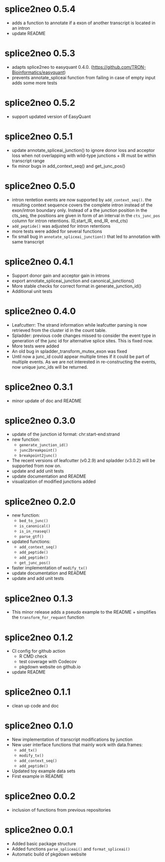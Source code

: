 # splice2neo 0.5.4

* adds a function to annotate if a exon of another transcript is located in an intron 
* update README  

# splice2neo 0.5.3

* adapts splice2neo to easyquant 0.4.0. (https://github.com/TRON-Bioinformatics/easyquant)
* prevents annotate_spliceai function from failing in case of empty input adds some more tests

# splice2neo 0.5.2

* support updated version of EasyQuant

# splice2neo 0.5.1

* update annotate_spliceai_junction() to ignore donor loss and acceptor loss when not overlapping with wild-type junctions + IR must be within transcript range
* fix minor bugs in add_context_seq() and  get_junc_pos()

# splice2neo 0.5.0

* intron rentetion events are now supported by `add_context_seq()`. the resulting context sequence covers the complete intron instead of the exon/intron boundary only. Instead of a the junction position in the cts_seq, the positions are given in form of an interval in the `cts_junc_pos`  column for intron retentions. (0,start_IR, end_IR, end_cts) 
* `add_peptide()` was adjusted for intron retentions
* more tests were added for several functions
* fix small bug in `annotate_spliceai_junction()` that led to annotation with same transcript 


# splice2neo 0.4.1

* Support donor gain and acceptor gain in introns
* export annotate_spliceai_junction and canonical_junctions()
* More stable checks for correct format in generate_junction_id()
* Additional unit tests

# splice2neo 0.4.0

* Leafcutterr: The strand information while leafcutter parsing is now retrieved from the cluster id in the count table.
* Spladder: previous code changes missed to consider the event type in generation of the junc id for alternative splice sites. This is fixed now.
* More tests were added
* An old bug in spladder_transform_mutex_exon was fixed
* Until now a junc_id could appear multiple times if it could be part of multiple events. As we are not interested in re-constructing the events, now unique junc_ids will be returned.

# splice2neo 0.3.1

* minor update of doc and README

# splice2neo 0.3.0

* update of the junction id format: chr:start-end:strand
* new function:
  * `generate_junction_id()`
  * `junc2breakpoint()`
  * `breakpoint2junc()`
* The recent versions of leafcutter (v0.2.9) and spladder (v3.0.2) will be supported from now on.
* update and add unit tests
* update documentation and README
* visualization of modified junctions added 

# splice2neo 0.2.0

* new function:
  * `bed_to_junc()`
  * `is_canonical()`
  * `is_in_rnaseq()`
  * `parse_gtf()`
* updated functions:
  * `add_context_seq()`
  * `add_peptide()`
  * `add_peptide()`
  * `get_junc_pos()`
* faster implementation of `modify_tx()`
* update documentation and README
* update and add unit tests

# splice2neo 0.1.3

* This minor release adds a pseudo example to the README + simplifies the `transform_for_requant` function

# splice2neo 0.1.2

* CI config for github action
  * R CMD check
  * test coverage with Codecov
  * pkgdown website on github.io
* update README

# splice2neo 0.1.1

* clean up code and doc

# splice2neo 0.1.0

* New implementation of transcript modifications by junction
* New user interface functions that mainly work with data.frames: 
  - `add_tx()`
  - `modify_tx()`
  - `add_context_seq()`
  - `add_peptide()`
* Updated toy example data sets
* First example in README

# splice2neo 0.0.2

* inclusion of functions from previous repositories

# splice2neo 0.0.1

* Added basic package structure
* Added functions `parse_spliceai()` and `format_spliceai()`
* Automatic build of pkgdown website

